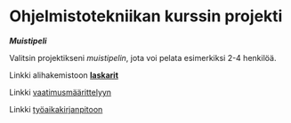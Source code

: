 # Ohjelmistotekniikan kurssin projekti

***Muistipeli***

Valitsin projektikseni _muistipelin_, jota voi pelata esimerkiksi 2-4 henkilöä.

Linkki alihakemistoon [**laskarit**](https://github.com/labyrine/memory_game/tree/main/laskarit)

Linkki [vaatimusmäärittelyyn](https://github.com/labyrine/memory_game/blob/main/dokumentaatio/vaatimusmaarittely.md)

Linkki [työaikakirjanpitoon](https://github.com/labyrine/memory_game/blob/main/dokumentaatio/tyoaikakirjanpito.md)
